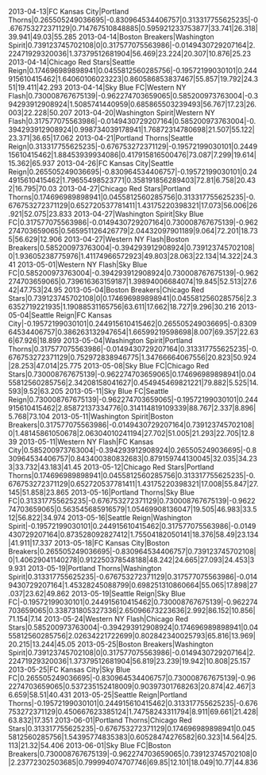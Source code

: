 2013-04-13|FC Kansas City|Portland Thorns|0.265505249036695|-0.830964534406757|0.313317755625235|-0.676753272371129|0.714767510848885|0.595921233753877|33.741|26.318|39.941|49.03|55.285
2013-04-14|Boston Breakers|Washington Spirit|0.739123745702108|0|0.317577075563986|-0.0149430729207164|2.22471929320036|1.37379512681904|56.469|23.224|20.307|10.876|25.23
2013-04-14|Chicago Red Stars|Seattle Reign|0.174696989898941|0.0455812560285756|-0.19572199030101|0.244915610415462|1.64060106023223|0.860586853837467|55.857|19.792|24.351|19.411|42.293
2013-04-14|Sky Blue FC|Western NY Flash|0.730008767675139|-0.962274703659065|0.585200973763004|-0.394293912908924|1.5085741440959|0.685865503239493|56.767|17.23|26.003|22.228|50.207
2013-04-20|Washington Spirit|Western NY Flash|0.317577075563986|-0.0149430729207164|0.585200973763004|-0.394293912908924|0.998734039178941|1.76872314780698|21.507|55.122|23.371|36.65|17.062
2013-04-21|Portland Thorns|Seattle Reign|0.313317755625235|-0.676753272371129|-0.19572199030101|0.244915610415462|1.88453939934086|0.417915816500476|73.087|7.299|19.614|15.362|65.937
2013-04-26|FC Kansas City|Seattle Reign|0.265505249036695|-0.830964534406757|-0.19572199030101|0.244915610415462|1.79655498523771|0.358191856289403|72.81|6.758|20.432|16.795|70.03
2013-04-27|Chicago Red Stars|Portland Thorns|0.174696989898941|0.0455812560285756|0.313317755625235|-0.676753272371129|0.652720537781411|1.43175220398321|17.073|56.006|26.921|52.075|23.833
2013-04-27|Washington Spirit|Sky Blue FC|0.317577075563986|-0.0149430729207164|0.730008767675139|-0.962274703659065|0.565951126426779|2.04432097901189|9.064|72.201|18.735|56.629|12.906
2013-04-27|Western NY Flash|Boston Breakers|0.585200973763004|-0.394293912908924|0.739123745702108|0|1.93605238775976|1.41174966572923|49.803|28.063|22.134|14.322|24.341
2013-05-01|Western NY Flash|Sky Blue FC|0.585200973763004|-0.394293912908924|0.730008767675139|-0.962274703659065|0.739616363159187|1.39894006684074|19.845|52.513|27.642|47.753|24.95
2013-05-04|Boston Breakers|Chicago Red Stars|0.739123745702108|0|0.174696989898941|0.0455812560285756|2.36352719221935|1.19088531165756|63.611|17.662|18.727|9.296|30.216
2013-05-04|Seattle Reign|FC Kansas City|-0.19572199030101|0.244915610415462|0.265505249036695|-0.830964534406757|0.386263132947654|1.66599219598698|8.007|69.357|22.636|67.926|18.899
2013-05-04|Washington Spirit|Portland Thorns|0.317577075563986|-0.0149430729207164|0.313317755625235|-0.676753272371129|0.752972838946775|1.34766664067556|20.823|50.924|28.253|47.014|25.775
2013-05-08|Sky Blue FC|Chicago Red Stars|0.730008767675139|-0.962274703659065|0.174696989898941|0.0455812560285756|2.34208158041627|0.454945469821221|79.882|5.525|14.593|9.52|63.205
2013-05-11|Sky Blue FC|Seattle Reign|0.730008767675139|-0.962274703659065|-0.19572199030101|0.244915610415462|2.85872137334776|0.314114819109339|88.767|2.337|8.896|5.768|73.104
2013-05-11|Washington Spirit|Boston Breakers|0.317577075563986|-0.0149430729207164|0.739123745702108|0|1.48145861050678|2.06304010241194|27.702|51.005|21.293|22.705|12.839
2013-05-11|Western NY Flash|FC Kansas City|0.585200973763004|-0.394293912908924|0.265505249036695|-0.830964534406757|0.843400380832683|0.879159744130045|32.035|34.233|33.732|43.183|41.45
2013-05-12|Chicago Red Stars|Portland Thorns|0.174696989898941|0.0455812560285756|0.313317755625235|-0.676753272371129|0.652720537781411|1.43175220398321|17.008|55.847|27.145|51.858|23.865
2013-05-16|Portland Thorns|Sky Blue FC|0.313317755625235|-0.676753272371129|0.730008767675139|-0.962274703659065|0.563545685916579|1.05469908136047|19.505|46.983|33.512|56.822|34.974
2013-05-16|Seattle Reign|Washington Spirit|-0.19572199030101|0.244915610415462|0.317577075563986|-0.0149430729207164|0.873528092827412|1.75504182050141|18.376|58.49|23.134|41.911|17.337
2013-05-18|FC Kansas City|Boston Breakers|0.265505249036695|-0.830964534406757|0.739123745702108|0|1.40629041140278|0.912250378548188|48.242|24.665|27.093|24.453|39.931
2013-05-19|Portland Thorns|Washington Spirit|0.313317755625235|-0.676753272371129|0.317577075563986|-0.0149430729207164|1.45328245088799|0.698251310860664|55.065|17.898|27.037|23.62|49.862
2013-05-19|Seattle Reign|Sky Blue FC|-0.19572199030101|0.244915610415462|0.730008767675139|-0.962274703659065|0.338731805327336|2.65096673223636|2.992|86.152|10.856|71.154|7.14
2013-05-24|Western NY Flash|Chicago Red Stars|0.585200973763004|-0.394293912908924|0.174696989898941|0.0455812560285756|2.02634221722699|0.802842340025793|65.816|13.969|20.215|13.244|45.05
2013-05-25|Boston Breakers|Washington Spirit|0.739123745702108|0|0.317577075563986|-0.0149430729207164|2.22471929320036|1.37379512681904|56.819|23.239|19.942|10.808|25.157
2013-05-25|FC Kansas City|Sky Blue FC|0.265505249036695|-0.830964534406757|0.730008767675139|-0.962274703659065|0.537235152418009|0.90397301768263|20.874|42.467|36.659|58.51|40.431
2013-05-25|Seattle Reign|Portland Thorns|-0.19572199030101|0.244915610415462|0.313317755625235|-0.676753272371129|0.450667623385124|1.74758243311794|8.911|69.661|21.428|63.832|17.351
2013-06-01|Portland Thorns|Chicago Red Stars|0.313317755625235|-0.676753272371129|0.174696989898941|0.0455812560285756|1.54395774835383|0.60528474276582|60.323|14.564|25.113|21.32|54.406
2013-06-01|Sky Blue FC|Boston Breakers|0.730008767675139|-0.962274703659065|0.739123745702108|0|2.23772302503685|0.799994074707746|69.85|12.101|18.049|10.77|44.836
